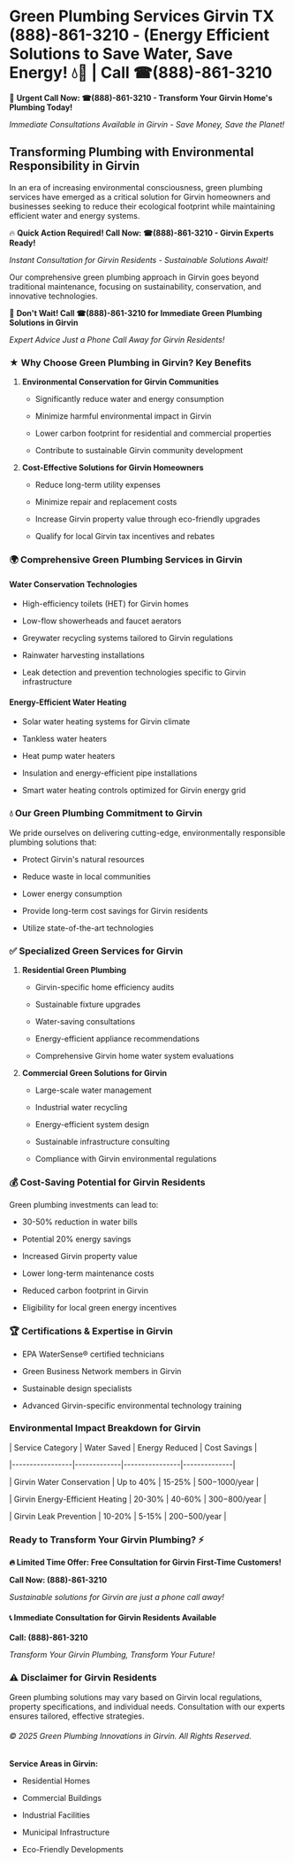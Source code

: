 # Green Plumbing Services Girvin TX (888)-861-3210 - (Energy Efficient Solutions to Save Water, Save Energy! 💧🌿 | Call ☎(888)-861-3210

🚨 **Urgent Call Now: ☎(888)-861-3210 - Transform Your Girvin Home's Plumbing Today!**
*Immediate Consultations Available in Girvin - Save Money, Save the Planet!*

## Transforming Plumbing with Environmental Responsibility in Girvin

In an era of increasing environmental consciousness, green plumbing services have emerged as a critical solution for Girvin homeowners and businesses seeking to reduce their ecological footprint while maintaining efficient water and energy systems. 

🔥 **Quick Action Required! Call Now: ☎(888)-861-3210 - Girvin Experts Ready!**
*Instant Consultation for Girvin Residents - Sustainable Solutions Await!*

Our comprehensive green plumbing approach in Girvin goes beyond traditional maintenance, focusing on sustainability, conservation, and innovative technologies.

🚨 **Don't Wait! Call ☎(888)-861-3210 for Immediate Green Plumbing Solutions in Girvin**
*Expert Advice Just a Phone Call Away for Girvin Residents!*

### ★ Why Choose Green Plumbing in Girvin? Key Benefits

1. **Environmental Conservation for Girvin Communities** 
   - Significantly reduce water and energy consumption
   - Minimize harmful environmental impact in Girvin
   - Lower carbon footprint for residential and commercial properties
   - Contribute to sustainable Girvin community development

2. **Cost-Effective Solutions for Girvin Homeowners** 
   - Reduce long-term utility expenses
   - Minimize repair and replacement costs
   - Increase Girvin property value through eco-friendly upgrades
   - Qualify for local Girvin tax incentives and rebates

### 🌍 Comprehensive Green Plumbing Services in Girvin

#### Water Conservation Technologies
- High-efficiency toilets (HET) for Girvin homes
- Low-flow showerheads and faucet aerators
- Greywater recycling systems tailored to Girvin regulations
- Rainwater harvesting installations
- Leak detection and prevention technologies specific to Girvin infrastructure

#### Energy-Efficient Water Heating
- Solar water heating systems for Girvin climate
- Tankless water heaters
- Heat pump water heaters
- Insulation and energy-efficient pipe installations
- Smart water heating controls optimized for Girvin energy grid

### 💧 Our Green Plumbing Commitment to Girvin

We pride ourselves on delivering cutting-edge, environmentally responsible plumbing solutions that:
- Protect Girvin's natural resources
- Reduce waste in local communities
- Lower energy consumption
- Provide long-term cost savings for Girvin residents
- Utilize state-of-the-art technologies

### ✅ Specialized Green Services for Girvin

1. **Residential Green Plumbing**
   - Girvin-specific home efficiency audits
   - Sustainable fixture upgrades
   - Water-saving consultations
   - Energy-efficient appliance recommendations
   - Comprehensive Girvin home water system evaluations

2. **Commercial Green Solutions for Girvin**
   - Large-scale water management
   - Industrial water recycling
   - Energy-efficient system design
   - Sustainable infrastructure consulting
   - Compliance with Girvin environmental regulations

### 💰 Cost-Saving Potential for Girvin Residents

Green plumbing investments can lead to:
- 30-50% reduction in water bills
- Potential 20% energy savings
- Increased Girvin property value
- Lower long-term maintenance costs
- Reduced carbon footprint in Girvin
- Eligibility for local green energy incentives

### 🏆 Certifications & Expertise in Girvin

- EPA WaterSense® certified technicians
- Green Business Network members in Girvin
- Sustainable design specialists
- Advanced Girvin-specific environmental technology training

### Environmental Impact Breakdown for Girvin

| Service Category | Water Saved | Energy Reduced | Cost Savings |
|-----------------|-------------|----------------|--------------|
| Girvin Water Conservation | Up to 40% | 15-25% | $500-$1000/year |
| Girvin Energy-Efficient Heating | 20-30% | 40-60% | $300-$800/year |
| Girvin Leak Prevention | 10-20% | 5-15% | $200-$500/year |

### Ready to Transform Your Girvin Plumbing? ⚡

**🔥 Limited Time Offer: Free Consultation for Girvin First-Time Customers!**

**Call Now: (888)-861-3210**
*Sustainable solutions for Girvin are just a phone call away!*

#### 📞 Immediate Consultation for Girvin Residents Available

**Call: (888)-861-3210**
*Transform Your Girvin Plumbing, Transform Your Future!*

### ⚠️ Disclaimer for Girvin Residents

Green plumbing solutions may vary based on Girvin local regulations, property specifications, and individual needs. Consultation with our experts ensures tailored, effective strategies.

###### © 2025 Green Plumbing Innovations in Girvin. All Rights Reserved.

**Service Areas in Girvin:** 
- Residential Homes
- Commercial Buildings
- Industrial Facilities
- Municipal Infrastructure
- Eco-Friendly Developments